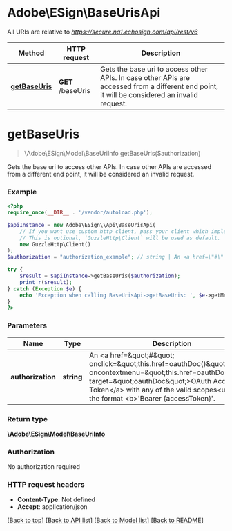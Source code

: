 # Adobe\ESign\\BaseUrisApi

All URIs are relative to *https://secure.na1.echosign.com/api/rest/v6*

Method | HTTP request | Description
------------- | ------------- | -------------
[**getBaseUris**](BaseUrisApi.md#getBaseUris) | **GET** /baseUris | Gets the base uri to access other APIs. In case other APIs are accessed from a different end point, it will be considered an invalid request.


# **getBaseUris**
> \Adobe\ESign\\Model\BaseUriInfo getBaseUris($authorization)

Gets the base uri to access other APIs. In case other APIs are accessed from a different end point, it will be considered an invalid request.

### Example
```php
<?php
require_once(__DIR__ . '/vendor/autoload.php');

$apiInstance = new Adobe\ESign\\Api\BaseUrisApi(
    // If you want use custom http client, pass your client which implements `GuzzleHttp\ClientInterface`.
    // This is optional, `GuzzleHttp\Client` will be used as default.
    new GuzzleHttp\Client()
);
$authorization = "authorization_example"; // string | An <a href=\"#\" onclick=\"this.href=oauthDoc()\" oncontextmenu=\"this.href=oauthDoc()\" target=\"oauthDoc\">OAuth Access Token</a> with any of the valid scopes<ul></ul>in the format <b>'Bearer {accessToken}'.

try {
    $result = $apiInstance->getBaseUris($authorization);
    print_r($result);
} catch (Exception $e) {
    echo 'Exception when calling BaseUrisApi->getBaseUris: ', $e->getMessage(), PHP_EOL;
}
?>
```

### Parameters

Name | Type | Description  | Notes
------------- | ------------- | ------------- | -------------
 **authorization** | **string**| An &lt;a href&#x3D;\&quot;#\&quot; onclick&#x3D;\&quot;this.href&#x3D;oauthDoc()\&quot; oncontextmenu&#x3D;\&quot;this.href&#x3D;oauthDoc()\&quot; target&#x3D;\&quot;oauthDoc\&quot;&gt;OAuth Access Token&lt;/a&gt; with any of the valid scopes&lt;ul&gt;&lt;/ul&gt;in the format &lt;b&gt;&#39;Bearer {accessToken}&#39;. |

### Return type

[**\Adobe\ESign\\Model\BaseUriInfo**](../Model/BaseUriInfo.md)

### Authorization

No authorization required

### HTTP request headers

 - **Content-Type**: Not defined
 - **Accept**: application/json

[[Back to top]](#) [[Back to API list]](../../README.md#documentation-for-api-endpoints) [[Back to Model list]](../../README.md#documentation-for-models) [[Back to README]](../../README.md)

